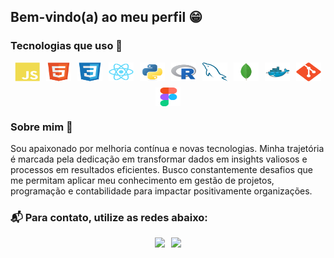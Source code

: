 <!-- Bem-vindo ao perfil -->
<h2>Bem-vindo(a) ao meu perfil 😁</h2>

<!-- Tecnologias -->
<h3>Tecnologias que uso 🚀</h3>
<div style="display: flex; flex-wrap: wrap; gap: 10px; justify-content: center;">
    <img alt="JS" height="30" width="40" src="https://raw.githubusercontent.com/devicons/devicon/master/icons/javascript/javascript-plain.svg">
    <img alt="HTML" height="30" width="40" src="https://raw.githubusercontent.com/devicons/devicon/master/icons/html5/html5-original.svg">
    <img alt="CSS" height="30" width="40" src="https://raw.githubusercontent.com/devicons/devicon/master/icons/css3/css3-original.svg">
    <img alt="React" height="30" width="40" src="https://raw.githubusercontent.com/devicons/devicon/master/icons/react/react-original.svg">
    <img alt="Python" height="30" width="40" src="https://raw.githubusercontent.com/devicons/devicon/master/icons/python/python-original.svg">
    <img alt="R" height="30" width="40" src="https://raw.githubusercontent.com/devicons/devicon/master/icons/r/r-original.svg">
    <img alt="MySQL" height="30" width="40" src="https://raw.githubusercontent.com/devicons/devicon/master/icons/mysql/mysql-original.svg">
    <img alt="MongoDB" height="30" width="40" src="https://raw.githubusercontent.com/devicons/devicon/master/icons/mongodb/mongodb-original.svg">
    <img alt="Docker" height="30" width="40" src="https://raw.githubusercontent.com/devicons/devicon/master/icons/docker/docker-original.svg">
    <img alt="Git" height="30" width="40" src="https://raw.githubusercontent.com/devicons/devicon/master/icons/git/git-original.svg">
    <img alt="Figma" height="30" width="40" src="https://raw.githubusercontent.com/devicons/devicon/master/icons/figma/figma-original.svg">
</div>

<!-- Sobre mim -->
<h3>Sobre mim 🧩</h3>
<p>Sou apaixonado por melhoria contínua e novas tecnologias. Minha trajetória é marcada pela dedicação em transformar dados em insights valiosos e processos em resultados eficientes. Busco constantemente desafios que me permitam aplicar meu conhecimento em gestão de projetos, programação e contabilidade para impactar positivamente organizações.</p>

<!-- Contato -->
<h3>📬 Para contato, utilize as redes abaixo:</h3>
<div style="display: flex; gap: 10px; justify-content: center;">
    <a href="https://www.linkedin.com/in/garyrainercv" target="_blank">
        <img src="https://img.shields.io/badge/-LinkedIn-%230077B5?style=for-the-badge&logo=linkedin&logoColor=white">
    </a>
    <a href="https://wa.me/5583988044923" target="_blank">
        <img src="https://img.shields.io/badge/-Whatsapp-darkgreen?style=for-the-badge&logo=Whatsapp&logoColor=white">
    </a>
</div>
